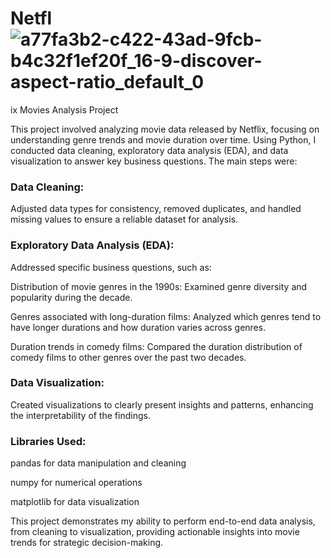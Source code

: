 
# Netfl![a77fa3b2-c422-43ad-9fcb-b4c32f1ef20f_16-9-discover-aspect-ratio_default_0](https://github.com/user-attachments/assets/6e90aa8c-6889-4955-bf3a-3a262e9b014f)

ix Movies Analysis Project

This project involved analyzing movie data released by Netflix, focusing on understanding genre trends and movie duration over time. Using Python, I conducted data cleaning, exploratory data analysis (EDA), and data visualization to answer key business questions. The main steps were:

### Data Cleaning:

Adjusted data types for consistency, removed duplicates, and handled missing values to ensure a reliable dataset for analysis.

### Exploratory Data Analysis (EDA):

Addressed specific business questions, such as:

Distribution of movie genres in the 1990s: Examined genre diversity and popularity during the decade.

Genres associated with long-duration films: Analyzed which genres tend to have longer durations and how duration varies across genres.

Duration trends in comedy films: Compared the duration distribution of comedy films to other genres over the past two decades.

###  Data Visualization:

Created visualizations to clearly present insights and patterns, enhancing the interpretability of the findings.

### Libraries Used:

pandas for data manipulation and cleaning

numpy for numerical operations

matplotlib for data visualization

This project demonstrates my ability to perform end-to-end data analysis, from cleaning to visualization, providing actionable insights into movie trends for strategic decision-making.







